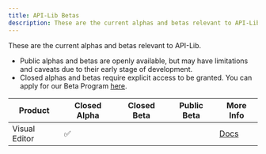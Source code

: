 ```yaml
---
title: API-Lib Betas
description: These are the current alphas and betas relevant to API-Lib.
---
```


These are the current alphas and betas relevant to API-Lib.

* Public alphas and betas are openly available, but may have limitations and caveats due to their early stage of development.
* Closed alphas and betas require explicit access to be granted. You can apply for our Beta Program [here](https://api-lib.com).


| Product                       | Closed Alpha  | Closed Beta | Public Beta | More Info |
|-------------------------------|---------------|-------------|-------------|-----------|
| Visual Editor                 |✅             |             |             |[Docs](/visual-editor/guide)  |